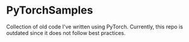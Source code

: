 # PyTorchSamples
Collection of old code I've written using PyTorch.
Currently, this repo is outdated since it does not follow best practices.
